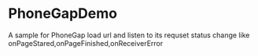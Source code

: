 # PhoneGapDemo
A sample for PhoneGap load url and listen to its requset status change like onPageStared,onPageFinished,onReceiverError
